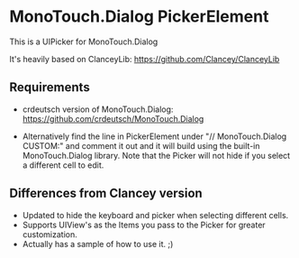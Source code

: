 # MonoTouch.Dialog PickerElement #

This is a UIPicker for MonoTouch.Dialog

It's heavily based on ClanceyLib:
https://github.com/Clancey/ClanceyLib

## Requirements ##

* crdeutsch version of MonoTouch.Dialog:
https://github.com/crdeutsch/MonoTouch.Dialog

* Alternatively find the line in PickerElement under "// MonoTouch.Dialog CUSTOM:" and comment it out and it will build using the built-in MonoTouch.Dialog library. Note that the Picker will not hide if you select a different cell to edit.

## Differences from Clancey version ##

* Updated to hide the keyboard and picker when selecting different cells.
* Supports UIView's as the Items you pass to the Picker for greater customization.
* Actually has a sample of how to use it. ;)